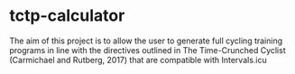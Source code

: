 # tctp-calculator
The aim of this project is to allow the user to generate full cycling training programs in line with the directives outlined in The Time-Crunched Cyclist (Carmichael and Rutberg, 2017) that are compatible with Intervals.icu
